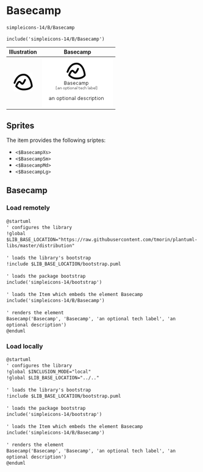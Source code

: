 # Basecamp


```text
simpleicons-14/B/Basecamp
```

```text
include('simpleicons-14/B/Basecamp')
```



| Illustration | Basecamp |
| :---: | :---: |
| ![illustration for Illustration](../../simpleicons-14/B/Basecamp.png) | ![illustration for Basecamp](../../simpleicons-14/B/Basecamp.Local.png) |



## Sprites
The item provides the following sriptes:

- `<$BasecampXs>`
- `<$BasecampSm>`
- `<$BasecampMd>`
- `<$BasecampLg>`





## Basecamp

### Load remotely
```plantuml
@startuml
' configures the library
!global $LIB_BASE_LOCATION="https://raw.githubusercontent.com/tmorin/plantuml-libs/master/distribution"

' loads the library's bootstrap
!include $LIB_BASE_LOCATION/bootstrap.puml

' loads the package bootstrap
include('simpleicons-14/bootstrap')

' loads the Item which embeds the element Basecamp
include('simpleicons-14/B/Basecamp')

' renders the element
Basecamp('Basecamp', 'Basecamp', 'an optional tech label', 'an optional description')
@enduml
```

### Load locally
```plantuml
@startuml
' configures the library
!global $INCLUSION_MODE="local"
!global $LIB_BASE_LOCATION="../.."

' loads the library's bootstrap
!include $LIB_BASE_LOCATION/bootstrap.puml

' loads the package bootstrap
include('simpleicons-14/bootstrap')

' loads the Item which embeds the element Basecamp
include('simpleicons-14/B/Basecamp')

' renders the element
Basecamp('Basecamp', 'Basecamp', 'an optional tech label', 'an optional description')
@enduml
```

